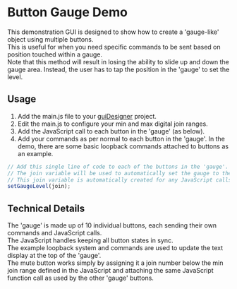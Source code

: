 # Button Gauge Demo

This demonstration GUI is designed to show how to create a 'gauge-like' object using multiple buttons.  
This is useful for when you need specific commands to be sent based on position touched within a gauge.  
Note that this method will result in losing the ability to slide up and down the gauge area. Instead, the user has to tap the position in the 'gauge' to set the level.

## Usage

1. Add the main.js file to your [guiDesigner](http://www.commandfusion.com/guidesigner.html) project.
2. Edit the main.js to configure your min and max digital join ranges.
3. Add the JavaScript call to each button in the 'gauge' (as below).
4. Add your commands as per normal to each button in the 'gauge'. In the demo, there are some basic loopback commands attached to buttons as an example.

```javascript
// Add this single line of code to each of the buttons in the 'gauge'.
// The join variable will be used to automatically set the gauge to the correct level based on the join of the button sending the script.
// This join variable is automatically created for any JavaScript calls from buttons - http://www.commandfusion.com/docs/scripting/startup.html#button_javascript_action
setGaugeLevel(join);
```

## Technical Details

The 'gauge' is made up of 10 individual buttons, each sending their own commands and JavaScript calls.  
The JavaScript handles keeping all button states in sync.  
The example loopback system and commands are used to update the text display at the top of the 'gauge'.  
The mute button works simply by assigning it a join number below the min join range defined in the JavaScript and attaching the same JavaScript function call as used by the other 'gauge' buttons.